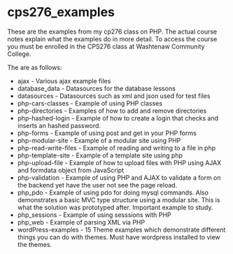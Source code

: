 # cps276_examples
These are the examples from my cp276 class on PHP.  The actual course notes explain what the examples do in more detail.  To access the course you must be enrolled in the CPS276 class at Washtenaw Community College.

The are as follows:

* ajax - Various ajax example files
* database_data - Datasources for the database lessons
* datasources - Datasources such as xml and json used for test files
* php-cars-classes - Example of using PHP classes
* php-directories - Examples of how to add and remove directories
* php-hashed-login - Example of how to create a login that checks and inserts an hashed password.
* php-forms - Example of using post and get in your PHP forms
* php-modular-site - Example of a modular site using PHP
* php-read-write-files - Example of reading and writing to a file in php
* php-template-site - Example of a template site using php
* php-upload-file - Example of how to upload files with PHP using AJAX and formdata object from JavaScript
* php-validation - Example of using PHP and AJAX to validate a form on the backend yet have the user not see the page reload.
* php_pdo - Example of using pdo for doing mysql commands.  Also demonstrates a basic MVC type structure using a modular site.  This is what the solution was prototyped after. Important example to study.
* php_sessions - Example of using sesssions with PHP
* php_web - Example of parsing XML via PHP
* wordPress-examples - 15 Theme examples which demonstrate different things you can do with themes.  Must have wordpress installed to view the themes.

